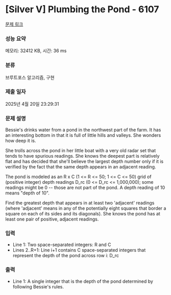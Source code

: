 # [Silver V] Plumbing the Pond - 6107 

[문제 링크](https://www.acmicpc.net/problem/6107) 

### 성능 요약

메모리: 32412 KB, 시간: 36 ms

### 분류

브루트포스 알고리즘, 구현

### 제출 일자

2025년 4월 20일 23:29:31

### 문제 설명

<p>Bessie's drinks water from a pond in the northwest part of the farm. It has an interesting bottom in that it is full of little hills and valleys. She wonders how deep it is.</p>

<p>She trolls across the pond in her little boat with a very old radar set that tends to have spurious readings. She knows the deepest part is relatively flat and has decided that she'll believe the largest depth number only if it is verified by the fact that the same depth appears in an adjacent reading.</p>

<p>The pond is modeled as an R x C (1 <= R <= 50; 1 <= C <= 50) grid of (positive integer) depth readings D_rc (0 <= D_rc <= 1,000,000); some readings might be 0 -- those are not part of the pond. A depth reading of 10 means "depth of 10".</p>

<p>Find the greatest depth that appears in at least two 'adjacent' readings (where 'adjacent' means in any of the potentially eight squares that border a square on each of its sides and its diagonals). She knows the pond has at least one pair of positive, adjacent readings.</p>

### 입력 

 <ul>
	<li>Line 1: Two space-separated integers: R and C</li>
	<li>Lines 2..R+1: Line i+1 contains C space-separated integers that represent the depth of the pond across row i: D_rc</li>
</ul>

<p> </p>

### 출력 

 <ul>
	<li>Line 1: A single integer that is the depth of the pond determined by following Bessie's rules.</li>
</ul>

<p> </p>

